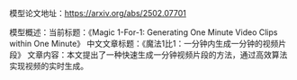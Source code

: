 模型论文地址：https://arxiv.org/abs/2502.07701

模型概述：当前标题：《Magic 1-For-1: Generating One Minute Video Clips within One Minute》
中文文章标题：《魔法1比1：一分钟内生成一分钟的视频片段》
文章内容：本文提出了一种快速生成一分钟视频片段的方法，通过高效算法实现视频的实时生成。
